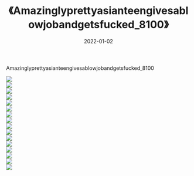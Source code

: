 ﻿---
layout: post
title:  《Amazinglyprettyasianteengivesablowjobandgetsfucked_8100》
date:   2022-01-02
img: http://imgx.orgx.ga/漏D/2022/Amazinglyprettyasianteengivesablowjobandgetsfucked_8100/000.jpg
categories: [美女, 清纯, 唯美]
---

Amazinglyprettyasianteengivesablowjobandgetsfucked_8100

  ![](http://imgx.orgx.ga/漏D/2022/Amazinglyprettyasianteengivesablowjobandgetsfucked_8100/001.jpg) <br> ![](http://imgx.orgx.ga/漏D/2022/Amazinglyprettyasianteengivesablowjobandgetsfucked_8100/002.jpg) <br> ![](http://imgx.orgx.ga/漏D/2022/Amazinglyprettyasianteengivesablowjobandgetsfucked_8100/003.jpg) <br> ![](http://imgx.orgx.ga/漏D/2022/Amazinglyprettyasianteengivesablowjobandgetsfucked_8100/004.jpg) <br> ![](http://imgx.orgx.ga/漏D/2022/Amazinglyprettyasianteengivesablowjobandgetsfucked_8100/005.jpg) <br> ![](http://imgx.orgx.ga/漏D/2022/Amazinglyprettyasianteengivesablowjobandgetsfucked_8100/006.jpg) <br> ![](http://imgx.orgx.ga/漏D/2022/Amazinglyprettyasianteengivesablowjobandgetsfucked_8100/007.jpg) <br> ![](http://imgx.orgx.ga/漏D/2022/Amazinglyprettyasianteengivesablowjobandgetsfucked_8100/008.jpg) <br> ![](http://imgx.orgx.ga/漏D/2022/Amazinglyprettyasianteengivesablowjobandgetsfucked_8100/009.jpg) <br> ![](http://imgx.orgx.ga/漏D/2022/Amazinglyprettyasianteengivesablowjobandgetsfucked_8100/010.jpg) <br> ![](http://imgx.orgx.ga/漏D/2022/Amazinglyprettyasianteengivesablowjobandgetsfucked_8100/011.jpg) <br> ![](http://imgx.orgx.ga/漏D/2022/Amazinglyprettyasianteengivesablowjobandgetsfucked_8100/012.jpg) <br> ![](http://imgx.orgx.ga/漏D/2022/Amazinglyprettyasianteengivesablowjobandgetsfucked_8100/013.jpg) <br> ![](http://imgx.orgx.ga/漏D/2022/Amazinglyprettyasianteengivesablowjobandgetsfucked_8100/014.jpg) <br> ![](http://imgx.orgx.ga/漏D/2022/Amazinglyprettyasianteengivesablowjobandgetsfucked_8100/015.jpg) <br> ![](http://imgx.orgx.ga/漏D/2022/Amazinglyprettyasianteengivesablowjobandgetsfucked_8100/016.jpg) <br>